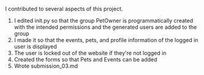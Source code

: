 I contributed to several aspects of this project.
1. I edited init.py so that the group PetOwner is programmatically created with the intended permissions and the generated users are added to the group
2. I made it so that the events, pets, and profile information of the logged in user is displayed
3. The user is locked out of the website if they're not logged in
4. Created the forms so that Pets and Events can be added
5. Wrote submission_03.md
